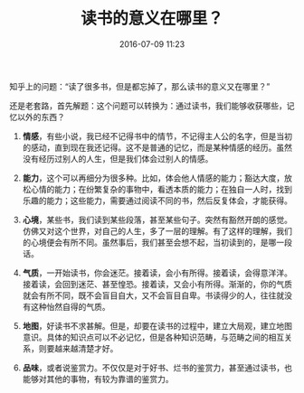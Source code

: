 ﻿---
layout: post
title:  "读书的意义在哪里？"
date:   2016-07-09 11:23
categories: Reading
tags: Essay
comments: true
---

知乎上的问题：“读了很多书，但是都忘掉了，那么读书的意义又在哪里？”

还是老套路，首先解题：这个问题可以转换为：通过读书，我们能够收获哪些，记忆以外的东西？

1. **情感**，有些小说，我已经不记得书中的情节，不记得主人公的名字，但是当初的感动，直到现在我还记得。这不是普通的记忆，而是某种情感的经历。虽然没有经历过别人的人生，但是我们体会过别人的情感。

2. **能力**，这个可以再细分为很多种。比如，体会他人情感的能力；豁达大度，放松心情的能力；在纷繁复杂的事物中，看透本质的能力；在独自一人时，找到乐趣的能力；这些能力，需要通过阅读不同的书，然后反复体会，才能获得。

3. **心境**，某些书，我们读到某些段落，甚至某些句子。突然有豁然开朗的感觉。仿佛又对这个世界，对自己的人生，多了一层的理解。有了这样的理解，我们的心境便会有所不同。虽然事后，我们甚至会想不起，当初读到的，是哪一段话。

4. **气质**，一开始读书，你会迷茫。接着读，会小有所得。接着读，会得意洋洋。接着读，会回到迷茫、甚至惶恐。接着读，又会小有所得。渐渐的，你的气质就会有所不同，既不会盲目自大，又不会盲目自卑。书读得少的人，往往就没有这种怡然自得的气质。

5. **地图**，好读书不求甚解。但是，却要在读书的过程中，建立大局观，建立地图意识。具体的知识点可以不必记忆，但是各种知识范畴，与范畴之间的相互关系，则要越来越清楚才好。

6. **品味**，或者说鉴赏力。不仅仅是对于好书、烂书的鉴赏力，甚至通过读书，也能够对其他的事物，有较为靠谱的鉴赏力。